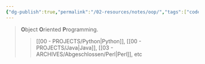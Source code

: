 ```yaml
---
{"dg-publish":true,"permalink":"/02-resources/notes/oop/","tags":["code"],"noteIcon":"","updated":"2024-08-16T19:20:42.217+02:00"}
---
```


> **O**bject **O**riented **P**rogramming.
>> [[00 - PROJECTS/Python\|Python]], [[00 - PROJECTS/Java\|Java]], [[03 - ARCHIVES/Abgeschlossen/Perl\|Perl]], etc